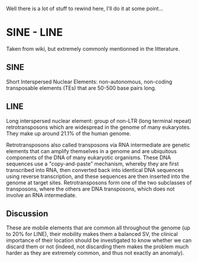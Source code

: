 Well there is a lot of stuff to rewind here, I'll do it at some point...

# SINE - LINE

Taken from wiki, but extremely commonly mentionned in the litterature.

## SINE

Short Interspersed Nuclear Elements: non-autonomous, non-coding transposable elements (TEs) that are
50-500 base pairs long.

## LINE

Long interspersed nuclear element: group of non-LTR (long terminal repeat) retrotransposons which
are widespread in the genome of many eukaryotes. They make up around 21.1% of the human
genome.

Retrotransposons also called transposons via RNA intermediate are genetic elements that can amplify
themselves in a genome and are ubiquitous components of the DNA of many eukaryotic organisms. These
DNA sequences use a "copy-and-paste" mechanism, whereby they are first transcribed into RNA, then
converted back into identical DNA sequences using reverse transcription, and these sequences are
then inserted into the genome at target sites.
Retrotransposons form one of the two subclasses of transposons, where the others are DNA
transposons, which does not involve an RNA intermediate.

## Discussion

These are mobile elements that are common all throughout the genome (up to 20% for LINE), their
mobility makes them a balanced SV, the clinical importance of their location should be investigated
to know whether we can discard them or not (indeed, not discarding them makes the problem much
harder as they are extremely common, and thus not exactly an anomaly).
